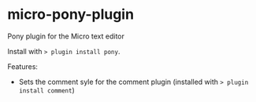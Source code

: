 # micro-pony-plugin
Pony plugin for the Micro text editor

Install with `> plugin install pony`.

Features:
- Sets the comment syle for the comment plugin (installed with `> plugin install comment`)
